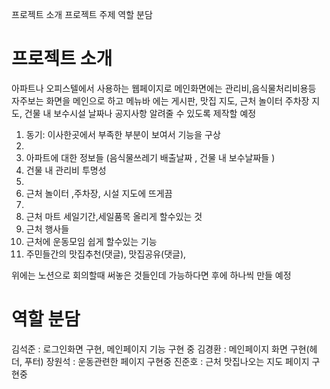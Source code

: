 프로젝트 소개 프로젝트 주제
역할 분담

# 프로젝트 소개
아파트나 오피스텔에서 사용하는 웹페이지로 메인화면에는 관리비,음식물처리비용등 자주보는 화면을 메인으로 하고
메뉴바 에는 게시판, 맛집 지도, 근처 놀이터 주차장 지도, 건물 내 보수시설 날짜나 공지사항 알려줄 수 있도록 제작할 예정

1. 동기: 이사한곳에서 부족한 부분이 보여서 기능을 구상
2. 
3. 아파트에 대한 정보들 (음식물쓰레기 배출날짜 , 건물 내 보수날짜들 )
4. 건물 내 관리비 투명성
5. 
6. 근처 놀이터 ,주차장, 시설 지도에 뜨게끔
7. 
8. 근처 마트 세일기간,세일품목 올리게 할수있는 것
9. 근처 행사들
10. 근처에 운동모임 쉽게 할수있는 기능
11. 주민들간의 맛집추천(댓글), 맛집공유(댓글),

위에는 노션으로 회의할때 써놓은 것들인데 가능하다면 후에 하나씩 만들 예정

# 역할 분담
김석준 : 로그인화면 구현, 메인페이지 기능 구현 중
김경환 : 메인페이지 화면 구현(헤더, 푸터)
장원석 : 운동관련한 페이지 구현중
진준호 : 근처 맛집나오는 지도 페이지 구현중